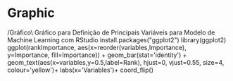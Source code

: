 # Graphic
/Gráfico\ Gráfico para Definição de Principais Variáveis para Modelo de Machine Learning com RStudio install.packages("ggplot2") library(ggplot2) ggplot(rankImportance,        aes(x=reorder(variables,Importance),            y=Importance,            fill=Importance)) +   geom_bar(stat='identity') +   geom_text(aes(x=variables,y=0.5,label=Rank),             hjust=0,             vjust=0.55,             size=4,             colour='yellow')+   labs(x='Variables')+   coord_flip()
